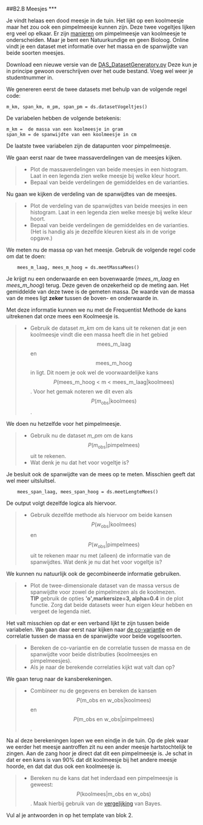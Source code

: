 ##B2.B Meesjes ***

Je vindt helaas een dood meesje in de tuin. Het lijkt op een koolmeesje maar het zou ook een pimpelmeesje kunnen zijn. Deze twee vogeltjes lijken erg veel op elkaar.
Er zijn <a href="https://www.tuinvogeltelling.nl/herkenningstips/?tip=17">manieren</a> om pimpelmeesje van koolmeesje te onderscheiden. Maar je bent een Natuurkundige en geen Bioloog. Online vindt je een dataset met informatie over het massa en de spanwijdte van beide soorten meesjes.


Download een nieuwe versie van de [DAS_DatasetGeneratory.py](/blok-1/DAS_DatasetGenerator.py) Deze kun je in principe gewoon overschrijven over het oude bestand. Voeg wel weer je studentnummer in. 

We genereren eerst de twee datasets met behulp van de volgende regel code: 

	m_km, span_km, m_pm, span_pm = ds.datasetVogeltjes()
	
De variabelen hebben de volgende betekenis: 

	m_km =  de massa van een koolmeesje in gram
	span_km = de spanwijdte van een koolmeesje in cm

De laatste twee variabelen zijn de datapunten voor pimpelmeesje. 

We gaan eerst naar de twee massaverdelingen van de meesjes kijken. 

> * Plot de massaverdelingen van beide meesjes in een histogram. Laat in een legenda zien welke meesje bij welke kleur hoort. 
> * Bepaal van beide verdelingen de gemiddeldes en de varianties. 

Nu gaan we kijken de verdeling van de spanwijdtes van de meesjes. 

> * Plot de verdeling van de spanwijdtes van beide meesjes in een histogram. Laat in een legenda zien welke meesje bij welke kleur hoort. 
> * Bepaal van beide verdelingen de gemiddeldes en de varianties. 
> (Het is handig als je dezelfde kleuren kiest als in de vorige opgave.)

We meten nu de massa op van het meesje. Gebruik de volgende regel code om dat te doen: 

		mees_m_laag, mees_m_hoog = ds.meetMassaMees()
		
Je krijgt nu een onderwaarde en een bovenwaarde (*mees_m_laag* en *mees_m_hoog*) terug. Deze geven de onzekerheid op de meting aan. Het gemiddelde van deze twee is de gemeten massa. De waarde van de massa van de mees ligt **zeker** tussen de boven- en onderwaarde in.

Met deze informatie kunnen we nu met de Frequentist Methode de kans uitrekenen dat onze mees een Koolmeesje is. 

> * Gebruik de dataset *m_km* om de kans uit te rekenen dat je een koolmeesje vindt die een massa heeft die in het gebied $${\text{mees_m_laag}}$$ en $$\text{mees_m_hoog}$$ in ligt. Dit noem je ook wel de voorwaardelijke kans $$P(\text{mees_m_hoog < m < mees_m_laag}|\text{koolmees})$$. 
> Voor het gemak noteren we dit even als $$P(m_{\text{obs}}|\text{koolmees} )$$.  


We doen nu hetzelfde voor het pimpelmeesje. 

> * Gebruik nu de dataset *m_pm* om de kans $$P(m_{\text{obs}} | \text{pimpelmees} )$$ uit te rekenen.
> * Wat denk je nu dat het voor vogeltje is?

Je besluit ook de spanwijdte van de mees op te meten. Misschien geeft dat wel meer uitsluitsel.

		mees_span_laag, mees_span_hoog = ds.meetLengteMees()
		
De output volgt dezelfde logica als hiervoor.

> * Gebruik dezelfde methode als hiervoor om beide kansen $$P(w_{\text{obs}} | \text{koolmees} )$$ en $$P(w_{\text{obs}} | \text{pimpelmees} )$$ uit te rekenen maar nu met (alleen) de informatie van de spanwijdtes.
> Wat denk je nu dat het voor vogeltje is?

We kunnen nu natuurlijk ook de gecombineerde informatie gebruiken. 

> * Plot de twee-dimensionale dataset van de massa versus de spanwijdte voor zowel de pimpelmezen als de koolmezen. <br>
> **TIP** gebruik de opties **'o',markersize=3, alpha=0.4** in de plot functie. Zorg dat beide datasets weer hun eigen kleur hebben en vergeet de legenda niet. 

Het valt misschien op dat er een verband lijkt te zijn tussen beide variabelen. We gaan daar eerst naar kijken naar [de co-variantie](/blok-2/multidimensionale-data) en de correlatie tussen de massa en de spanwijdte voor beide vogelsoorten. 

> * Bereken de co-variantie en de correlatie tussen de massa en de spanwijdte voor beide distributies (koolmeesjes en pimpelmeesjes). 
> * Als je naar de berekende correlaties kijkt wat valt dan op?

We gaan terug naar de kansberekeningen. 

> * Combineer nu de gegevens en bereken de kansen $$P(\text{m_obs en w_obs}|\text{koolmees})$$ en $$P(\text{m_obs en w_obs}|\text{pimpelmees})$$.

Na al deze berekeningen lopen we een eindje in de tuin. Op de plek waar we eerder het meesje aantroffen zit nu een ander meesje hartstochtelijk te zingen. Aan de zang hoor je direct dat dit een pimpelmeesje is. Je schat in dat er een kans is van 90% dat dit koolmeesje bij het andere meesje hoorde, en dat dat dus ook een koolmeesje is. 

> * Bereken nu de kans dat het inderdaad een pimpelmeesje is geweest: $$P(\text{koolmees}|\text{m_obs en w_obs})$$. Maak hierbij gebruik van de [vergelijking](/blok-2/extra-kansrekenregels) van Bayes.

Vul al je antwoorden in op het template van blok 2. 
